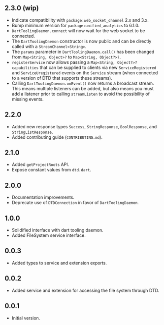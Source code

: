 ## 2.3.0 (wip)
- Indicate compatibility with `package:web_socket_channel` 2.x and 3.x.
- Bump minimum version for `package:unified_analytics` to 6.1.0.
- `DartToolingDaemon.connect` will now wait for the web socket to be connected.
- The `DartToolingDaemon` constructor is now public and can be directly called
  with a `StreamChannel<String>`.
- The `params` parameter in `DartToolingDaemon.call()` has been changed from
  `Map<String, Object>?` to `Map<String, Object?>?`.
- `registerService` now allows passing a `Map<String, Object?>? capabilities`
  that can be supplied to clients via new `ServiceRegistered` and
  `ServiceUregistered` events on the `Service` stream (when connected to a
  version of DTD that supports these streams).
- Calling `DartToolingDaemon.onEvent()` now returns a broadcast stream. This
  means multiple listeners can be added, but also means you must add a listener
  prior to calling `streamListen` to avoid the possibility of missing events.

## 2.2.0
- Added new response types `Success`, `StringResponse`, `BoolResponse`, and `StringListResponse`.
- Added contributing guide (`CONTRIBUTING.md`).

## 2.1.0
- Added `getProjectRoots` API.
- Expose constant values from `dtd.dart`.

## 2.0.0

- Documentation improvements.
- Deprecate use of `DTDConnection` in favor of `DartToolingDaemon`.

## 1.0.0

- Solidified interface with dart tooling daemon.
- Added FileSystem service interface.

## 0.0.3

- Added types to service and extension exports.

## 0.0.2

- Added service and extension for accessing the file system through DTD.

## 0.0.1

- Initial version.
